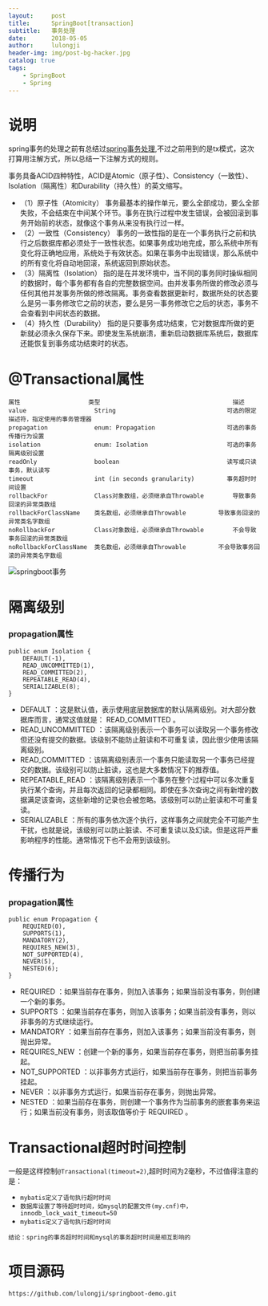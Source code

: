 ```yaml
---
layout:     post
title:      SpringBoot[transaction]
subtitle:   事务处理
date:       2018-05-05
author:     lulongji
header-img: img/post-bg-hacker.jpg
catalog: true
tags:
    - SpringBoot
    - Spring
---
```

# 说明
spring事务的处理之前有总结过[spring事务处理](http://blog.lulongji.cn/2015/11/26/%E6%80%BB%E7%BB%93%E4%B8%80%E4%B8%8Bspring%E4%BA%8B%E7%89%A9%E5%A4%84%E7%90%86/),不过之前用到的是tx模式，这次打算用注解方式，所以总结一下注解方式的规则。

事务具备ACID四种特性，ACID是Atomic（原子性）、Consistency（一致性）、Isolation（隔离性）和Durability（持久性）的英文缩写。

- （1）原子性（Atomicity）
事务最基本的操作单元，要么全部成功，要么全部失败，不会结束在中间某个环节。事务在执行过程中发生错误，会被回滚到事务开始前的状态，就像这个事务从来没有执行过一样。
- （2）一致性（Consistency）
事务的一致性指的是在一个事务执行之前和执行之后数据库都必须处于一致性状态。如果事务成功地完成，那么系统中所有变化将正确地应用，系统处于有效状态。如果在事务中出现错误，那么系统中的所有变化将自动地回滚，系统返回到原始状态。
- （3）隔离性（Isolation）
指的是在并发环境中，当不同的事务同时操纵相同的数据时，每个事务都有各自的完整数据空间。由并发事务所做的修改必须与任何其他并发事务所做的修改隔离。事务查看数据更新时，数据所处的状态要么是另一事务修改它之前的状态，要么是另一事务修改它之后的状态，事务不会查看到中间状态的数据。
- （4）持久性（Durability）
指的是只要事务成功结束，它对数据库所做的更新就必须永久保存下来。即使发生系统崩溃，重新启动数据库系统后，数据库还能恢复到事务成功结束时的状态。

# @Transactional属性

    
    属性	                 类型	                                    描述
    value	                String	                             可选的限定描述符，指定使用的事务管理器
    propagation	            enum: Propagation	                 可选的事务传播行为设置
    isolation	            enum: Isolation	                     可选的事务隔离级别设置
    readOnly	            boolean	                             读写或只读事务，默认读写
    timeout	                int (in seconds granularity)         事务超时时间设置
    rollbackFor	            Class对象数组，必须继承自Throwable	    导致事务回滚的异常类数组
    rollbackForClassName	类名数组，必须继承自Throwable	        导致事务回滚的异常类名字数组
    noRollbackFor	        Class对象数组，必须继承自Throwable	    不会导致事务回滚的异常类数组
    noRollbackForClassName	类名数组，必须继承自Throwable	        不会导致事务回滚的异常类名字数组



![springboot事务](https://raw.githubusercontent.com/lulongji/lulongji.github.io/master/imgs/springboot/sw.png)
    

# 隔离级别

### propagation属性
    public enum Isolation {  
        DEFAULT(-1),
        READ_UNCOMMITTED(1),
        READ_COMMITTED(2),
        REPEATABLE_READ(4),
        SERIALIZABLE(8);
    }

- DEFAULT ：这是默认值，表示使用底层数据库的默认隔离级别。对大部分数据库而言，通常这值就是： READ_COMMITTED 。
- READ_UNCOMMITTED ：该隔离级别表示一个事务可以读取另一个事务修改但还没有提交的数据。该级别不能防止脏读和不可重复读，因此很少使用该隔离级别。
- READ_COMMITTED ：该隔离级别表示一个事务只能读取另一个事务已经提交的数据。该级别可以防止脏读，这也是大多数情况下的推荐值。
- REPEATABLE_READ ：该隔离级别表示一个事务在整个过程中可以多次重复执行某个查询，并且每次返回的记录都相同。即使在多次查询之间有新增的数据满足该查询，这些新增的记录也会被忽略。该级别可以防止脏读和不可重复读。
- SERIALIZABLE ：所有的事务依次逐个执行，这样事务之间就完全不可能产生干扰，也就是说，该级别可以防止脏读、不可重复读以及幻读。但是这将严重影响程序的性能。通常情况下也不会用到该级别。

# 传播行为

### propagation属性
    public enum Propagation {  
        REQUIRED(0),
        SUPPORTS(1),
        MANDATORY(2),
        REQUIRES_NEW(3),
        NOT_SUPPORTED(4),
        NEVER(5),
        NESTED(6);
    }

- REQUIRED ：如果当前存在事务，则加入该事务；如果当前没有事务，则创建一个新的事务。
- SUPPORTS ：如果当前存在事务，则加入该事务；如果当前没有事务，则以非事务的方式继续运行。
- MANDATORY ：如果当前存在事务，则加入该事务；如果当前没有事务，则抛出异常。
- REQUIRES_NEW ：创建一个新的事务，如果当前存在事务，则把当前事务挂起。
- NOT_SUPPORTED ：以非事务方式运行，如果当前存在事务，则把当前事务挂起。
- NEVER ：以非事务方式运行，如果当前存在事务，则抛出异常。
- NESTED ：如果当前存在事务，则创建一个事务作为当前事务的嵌套事务来运行；如果当前没有事务，则该取值等价于 REQUIRED 。


# Transactional超时时间控制
一般是这样控制```@Transactional(timeout=2)```,超时时间为2毫秒，不过值得注意的是：

- ```mybatis定义了语句执行超时时间```
- ```数据库设置了等待超时时间，如mysql的配置文件(my.cnf)中，innodb_lock_wait_timeout=50```
- ```mybatis定义了语句执行超时时间```

```结论：spring的事务超时时间和mysql的事务超时时间是相互影响的```


# 项目源码
```https://github.com/lulongji/springboot-demo.git```
